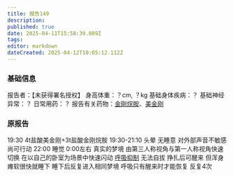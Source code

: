```yaml
---
title: 报告149
description: 
published: true
date: 2025-04-11T15:58:39.009Z
tags: 
editor: markdown
dateCreated: 2025-04-12T10:05:12.112Z
---
```


### 基础信息
报告者：【未获得署名授权】
身高体重：？cm, ？kg
基础身体疾病：？
基础神经异常：？
日常用药：？
报告有关药物：[金刚烷胺](/drug/ATD)、[美金刚](/drug/MMT)

### 原报告
19:30 4t盐酸美金刚+3t盐酸金刚烷胺
19:30-21:10 头晕 无睡意 对外部声音不敏感 尚可行动
22:00 睡觉
0:00左右 真实的梦境 由第三人称视角与第一人称视角快速切换 在以自己的卧室为场景中快速闪动 [呼吸抑制](/drug_effect/呼吸抑制) 无法自拔
挣扎后可醒来 但浑身瘫软很快就睡下 睡下后反复进入相同梦境 呼吸只有醒来时才能恢复 反复4次
